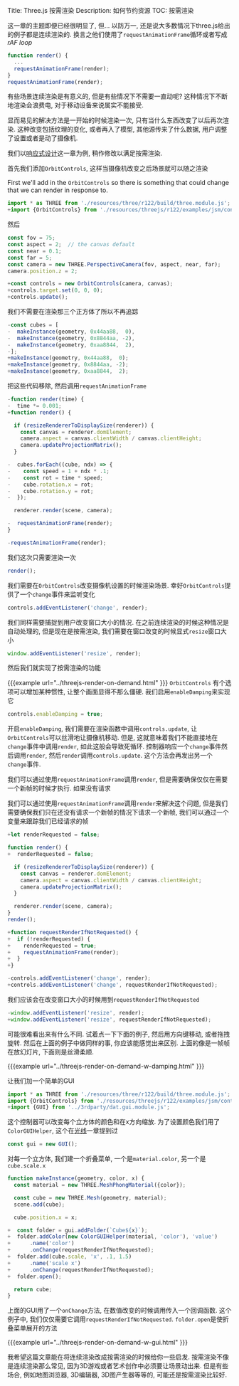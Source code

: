 Title: Three.js 按需渲染
Description: 如何节约资源
TOC: 按需渲染

这一章的主题即便已经很明显了, 但... 以防万一, 还是说大多数情况下three.js给出的例子都是连续渲染的. 换言之他们使用了`requestAnimationFrame`循环或者写成*rAF loop*

```js
function render() {
  ...
  requestAnimationFrame(render);
}
requestAnimationFrame(render);
```

有些场景连续渲染是有意义的, 但是有些情况下不需要一直动呢? 这种情况下不断地渲染会浪费电, 对于移动设备来说属实不能接受. 

显而易见的解决方法是一开始的时候渲染一次, 只有当什么东西改变了以后再次渲染. 这种改变包括纹理的变化, 或者再入了模型, 其他源传来了什么数据, 用户调整了设置或者是动了摄像机. 

我们以[响应式设计](threejs-responsive.html)这一章为例, 稍作修改以满足按需渲染.

首先我们添加`OrbitControls`, 这样当摄像机改变之后场景就可以随之渲染

First we'll add in the `OrbitControls` so there is something that could change
that we can render in response to.

```js
import * as THREE from './resources/three/r122/build/three.module.js';
+import {OrbitControls} from './resources/threejs/r122/examples/jsm/controls/OrbitControls.js';
```

然后

```js
const fov = 75;
const aspect = 2;  // the canvas default
const near = 0.1;
const far = 5;
const camera = new THREE.PerspectiveCamera(fov, aspect, near, far);
camera.position.z = 2;

+const controls = new OrbitControls(camera, canvas);
+controls.target.set(0, 0, 0);
+controls.update();
```
我们不需要在渲染那三个正方体了所以不再追踪

```js
-const cubes = [
-  makeInstance(geometry, 0x44aa88,  0),
-  makeInstance(geometry, 0x8844aa, -2),
-  makeInstance(geometry, 0xaa8844,  2),
-];
+makeInstance(geometry, 0x44aa88,  0);
+makeInstance(geometry, 0x8844aa, -2);
+makeInstance(geometry, 0xaa8844,  2);
```
把这些代码移除, 然后调用`requestAnimationFrame`

```js
-function render(time) {
-  time *= 0.001;
+function render() {

  if (resizeRendererToDisplaySize(renderer)) {
    const canvas = renderer.domElement;
    camera.aspect = canvas.clientWidth / canvas.clientHeight;
    camera.updateProjectionMatrix();
  }

-  cubes.forEach((cube, ndx) => {
-    const speed = 1 + ndx * .1;
-    const rot = time * speed;
-    cube.rotation.x = rot;
-    cube.rotation.y = rot;
-  });

  renderer.render(scene, camera);

-  requestAnimationFrame(render);
}

-requestAnimationFrame(render);
```

我们这次只需要渲染一次

```js
render();
```
我们需要在`OrbitControls`改变摄像机设置的时候渲染场景.
幸好`OrbitControls`提供了一个`change`事件来监听变化

```js
controls.addEventListener('change', render);
```

我们同样需要捕捉到用户改变窗口大小的情况. 在之前连续渲染的时候这种情况是自动处理的, 但是现在是按需渲染, 我们需要在窗口改变的时候显式`resize`窗口大小

```js
window.addEventListener('resize', render);
```
然后我们就实现了按需渲染的功能

{{{example url="../threejs-render-on-demand.html" }}}
`OrbitControls` 有个选项可以增加某种惯性, 让整个画面显得不那么僵硬. 我们启用`enableDamping`来实现它

```js
controls.enableDamping = true;
```
开启`enableDamping`, 我们需要在渲染函数中调用`controls.update`, 让`OrbitControls`可以丝滑地让摄像机移动. 但是, 这就意味着我们不能直接地在`change`事件中调用`render`, 如此这般会导致死循环. 控制器响应一个`change`事件然后调用`render`, 然后`render`调用`controls.update`. 这个方法会再发出另一个`change`事件. 

我们可以通过使用`requestAnimationFrame`调用`render`, 但是需要确保仅仅在需要一个新帧的时候才执行. 如果没有请求

我们可以通过使用`requestAnimationFrame`调用`render`来解决这个问题, 但是我们需要确保我们只在还没有请求一个新帧的情况下请求一个新帧, 我们可以通过一个变量来跟踪我们已经请求的帧

```js
+let renderRequested = false;

function render() {
+  renderRequested = false;

  if (resizeRendererToDisplaySize(renderer)) {
    const canvas = renderer.domElement;
    camera.aspect = canvas.clientWidth / canvas.clientHeight;
    camera.updateProjectionMatrix();
  }

  renderer.render(scene, camera);
}
render();

+function requestRenderIfNotRequested() {
+  if (!renderRequested) {
+    renderRequested = true;
+    requestAnimationFrame(render);
+  }
+}

-controls.addEventListener('change', render);
+controls.addEventListener('change', requestRenderIfNotRequested);
```
我们应该会在改变窗口大小的时候用到`requestRenderIfNotRequested`

```js
-window.addEventListener('resize', render);
+window.addEventListener('resize', requestRenderIfNotRequested);
```

可能很难看出来有什么不同. 试着点一下下面的例子, 然后用方向键移动, 或者拖拽旋转. 然后在上面的例子中做同样的事, 你应该能感觉出来区别. 上面的像是一帧帧在放幻灯片, 下面则是丝滑柔顺.

{{{example url="../threejs-render-on-demand-w-damping.html" }}}

让我们加一个简单的GUI

```js
import * as THREE from './resources/three/r122/build/three.module.js';
import {OrbitControls} from './resources/threejs/r122/examples/jsm/controls/OrbitControls.js';
+import {GUI} from '../3rdparty/dat.gui.module.js';
```

这个控制器可以改变每个立方体的颜色和在x方向缩放. 为了设置颜色我们用了`ColorGUIHelper`, 这个在[光线](threejs-lights.html)一章提到过


```js
const gui = new GUI();
```
对每一个立方体, 我们建一个折叠菜单, 一个是`material.color`, 另一个是`cube.scale.x`

```js
function makeInstance(geometry, color, x) {
  const material = new THREE.MeshPhongMaterial({color});

  const cube = new THREE.Mesh(geometry, material);
  scene.add(cube);

  cube.position.x = x;

+  const folder = gui.addFolder(`Cube${x}`);
+  folder.addColor(new ColorGUIHelper(material, 'color'), 'value')
+      .name('color')
+      .onChange(requestRenderIfNotRequested);
+  folder.add(cube.scale, 'x', .1, 1.5)
+      .name('scale x')
+      .onChange(requestRenderIfNotRequested);
+  folder.open();

  return cube;
}
```

上面的GUI用了一个`onChange`方法, 在数值改变的时候调用传入一个回调函数. 这个例子中, 我们仅仅需要它调用`requestRenderIfNotRequested`. `folder.open`是使折叠菜单展开的方法


{{{example url="../threejs-render-on-demand-w-gui.html" }}}

我希望这篇文章能在将连续渲染改成按需渲染的时候给你一些启发. 按需渲染不像是连续渲染那么常见, 因为3D游戏或者艺术创作中必须要让场景动出来. 但是有些场合, 例如地图浏览器, 3D编辑器, 3D图产生器等等的, 可能还是按需渲染比较好. 
